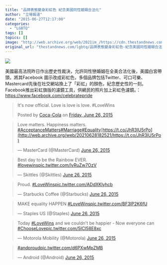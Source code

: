 ```yaml
---
title: "品牌表態變身彩虹色 紀念美國同性婚姻合法化"
author: "立場報道"
date: "2015-06-27T12:17:00"
categories:
  - "LGBTQ"
tags: []
topics: []
image: "http://web.archive.org/web/2021im_/https://cdn.thestandnews.com/media/photos/cache/rainbow-01_my9rw_1200x0.png"
original_url: "thestandnews.com/lgbtq/品牌表態變身彩虹色-紀念美國同性婚姻合法化"
---
```

![](http://web.archive.org/web/2021im_/https://cdn.thestandnews.com/media/photos/cache/rainbow-01_my9rw_1200x0.png)

美國最高法院昨日作出歷史性裁決，允許同性戀婚姻在全美合法化後，美國白宮帶頭，將其Facebook 圖示改成彩虹色，多個品牌包括Twitter、可口可樂、Mastercard先後在社交網站換上了「彩虹」的顏色，紀念歷史性的一刻。Facebook推出彩虹旗版的濾鏡工具，供網民的照片加上彩虹色濾鏡。：https://www.facebook.com/celebratepride

> It's now official. Love is love is love. #LoveWins
> 
> Posted by [Coca-Cola](http://web.archive.org/web/20210628182521/https://www.facebook.com/CocaColaUnitedStates) on [Friday, June 26, 2015](http://web.archive.org/web/20210628182521/https://www.facebook.com/CocaColaUnitedStates/posts/1049897855042928:0)

> Love matters. Happiness matters. [#AcceptanceMatters](http://web.archive.org/web/20210628182521/https://twitter.com/hashtag/AcceptanceMatters?src=hash)[#Marriage](http://web.archive.org/web/20210628182521/https://twitter.com/hashtag/Marriage?src=hash)[#Equality](http://web.archive.org/web/20210628182521/https://twitter.com/hashtag/Equality?src=hash)[https://t.co/JhR3lU5rPo](http://web.archive.org/web/20210628182521/https://t.co/JhR3lU5rPo)
> 
> — MasterCard (@MasterCard) [June 26, 2015](http://web.archive.org/web/20210628182521/https://twitter.com/MasterCard/status/614438292151349248)

> Best day to be the Rainbow EVER. [#lovewins](http://web.archive.org/web/20210628182521/https://twitter.com/hashtag/lovewins?src=hash)[pic.twitter.com/lvRuZw7OzV](http://web.archive.org/web/20210628182521/http://t.co/lvRuZw7OzV)
> 
> — Skittles (@Skittles) [June 26, 2015](http://web.archive.org/web/20210628182521/https://twitter.com/Skittles/status/614491878466174976)

> Proud. [#LoveWins](http://web.archive.org/web/20210628182521/https://twitter.com/hashtag/LoveWins?src=hash)[pic.twitter.com/ADdXKlyhcb](http://web.archive.org/web/20210628182521/http://t.co/ADdXKlyhcb)
> 
> — Starbucks Coffee (@Starbucks) [June 26, 2015](http://web.archive.org/web/20210628182521/https://twitter.com/Starbucks/status/614464707705991168)

> MAKE equality HAPPEN [#LoveWins](http://web.archive.org/web/20210628182521/https://twitter.com/hashtag/LoveWins?src=hash)[pic.twitter.com/BF3lP2K6fU](http://web.archive.org/web/20210628182521/http://t.co/BF3lP2K6fU)
> 
> — Staples US (@Staples) [June 26, 2015](http://web.archive.org/web/20210628182521/https://twitter.com/Staples/status/614462542258290689)

> Today [#LoveWins](http://web.archive.org/web/20210628182521/https://twitter.com/hashtag/LoveWins?src=hash) and we couldn't be happier - Now everyone can [#ChooseLove](http://web.archive.org/web/20210628182521/https://twitter.com/hashtag/ChooseLove?src=hash)[pic.twitter.com/5ICl58E8xc](http://web.archive.org/web/20210628182521/http://t.co/5ICl58E8xc)
> 
> — Motorola Mobility (@Motorola) [June 26, 2015](http://web.archive.org/web/20210628182521/https://twitter.com/Motorola/status/614451684358680577)

> [#andproud](http://web.archive.org/web/20210628182521/https://twitter.com/hashtag/andproud?src=hash)[pic.twitter.com/d6PXwMpZMB](http://web.archive.org/web/20210628182521/http://t.co/d6PXwMpZMB)
> 
> — Android (@Android) [June 26, 2015](http://web.archive.org/web/20210628182521/https://twitter.com/Android/status/614473980779454464)